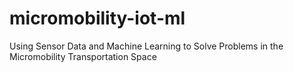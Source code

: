 # micromobility-iot-ml
Using Sensor Data and Machine Learning to Solve Problems in the Micromobility Transportation Space
